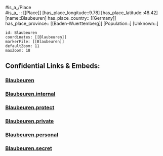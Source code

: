 ﻿---
location: [48.42,9.78] 
mapzoom: [7,12] 
mapmarker: city 
type: City
tags:
- geo/City


SpocWebEntityId: 29225
isDeleted: false
confidential: public

---
#is_a_/Place  
#is_a_ :: [[Place]] 
[has_place_longitude::9.78] 
[has_place_latitude::48.42] 
[name::Blaubeuren] 
has_place_country:: [[Germany]]  
has_place_province:: [[Baden-Wuerttemberg]] 
[Population::] 
[Unknown::] 


```leaflet
id: Blaubeuren
coordinates: [[Blaubeuren]] 
markerFile: [[Blaubeuren]] 
defaultZoom: 11 
maxZoom: 18
```


## Confidential Links & Embeds: 

### [Blaubeuren](/_public/Earth/Continent/Europe/Europe~Central/Germany/Germany~West/Baden-Wuerttemberg/counties~BW/Alb-Donau-Kreis/cities~Alb-Donau/Blaubeuren.md) 

### [Blaubeuren.internal](/_internal/Earth/Continent/Europe/Europe~Central/Germany/Germany~West/Baden-Wuerttemberg/counties~BW/Alb-Donau-Kreis/cities~Alb-Donau/Blaubeuren.internal.md) 

### [Blaubeuren.protect](/_protect/Earth/Continent/Europe/Europe~Central/Germany/Germany~West/Baden-Wuerttemberg/counties~BW/Alb-Donau-Kreis/cities~Alb-Donau/Blaubeuren.protect.md) 

### [Blaubeuren.private](/_private/Earth/Continent/Europe/Europe~Central/Germany/Germany~West/Baden-Wuerttemberg/counties~BW/Alb-Donau-Kreis/cities~Alb-Donau/Blaubeuren.private.md) 

### [Blaubeuren.personal](/_personal/Earth/Continent/Europe/Europe~Central/Germany/Germany~West/Baden-Wuerttemberg/counties~BW/Alb-Donau-Kreis/cities~Alb-Donau/Blaubeuren.personal.md) 

### [Blaubeuren.secret](/_secret/Earth/Continent/Europe/Europe~Central/Germany/Germany~West/Baden-Wuerttemberg/counties~BW/Alb-Donau-Kreis/cities~Alb-Donau/Blaubeuren.secret.md) 
